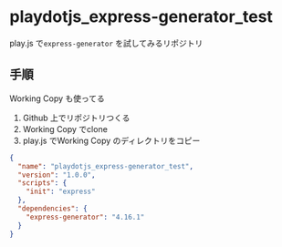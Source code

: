 # playdotjs_express-generator_test

play.js で`express-generator` を試してみるリポジトリ


## 手順

Working Copy も使ってる

1. Github 上でリポジトリつくる
1. Working Copy でclone
1. play.js でWorking Copy のディレクトリをコピー




``` package.json
{
  "name": "playdotjs_express-generator_test",
  "version": "1.0.0",
  "scripts": {
    "init": "express"
  },
  "dependencies": {
    "express-generator": "4.16.1"
  }
}
```
